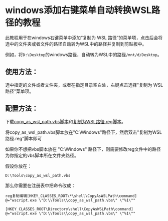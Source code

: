 # windows添加右键菜单自动转换WSL路径的教程

此教程用于在windows右键菜单中添加“复制为 WSL 路径”的菜单项，点击后会将选中的文件夹或者文件的路径自动转为WSL中的路径并复制到剪贴板中。

例如，将`D:\Desktop`的windows路径，自动转为WSL中的路径`/mnt/d/Desktop`。

## 使用方法：

选中指定的文件或者文件夹，或者在指定目录空白处，右键点击选择"复制为 WSL 路径"菜单项。

## 配置方法：

下载[copy_as_wsl_path.vbs脚本](../resource/copy_as_wsl_path.vbs)和[复制为WSL路径.reg脚本](../resource/复制为WSL路径.reg)。

将copy_as_wsl_path.vbs脚本放在"C:\Windows\"路径下，然后双击"复制为WSL路径.reg"脚本即可

如果你不想把vbs脚本放在  "C:\Windows\"  路径下，则需要修改reg文件中的路径为你指定的vbs脚本所在文件夹路径。

假设你放在：

```
D:\Tools\copy_as_wsl_path.vbs
```

那么你需要在注册表中把命令改成：

```
reg复制编辑[HKEY_CLASSES_ROOT\*\shell\CopyAsWSLPath\command]
@="wscript.exe \"D:\\Tools\\copy_as_wsl_path.vbs\" \"%1\""

[HKEY_CLASSES_ROOT\Directory\shell\CopyAsWSLPath\command]
@="wscript.exe \"D:\\Tools\\copy_as_wsl_path.vbs\" \"%1\""
```



